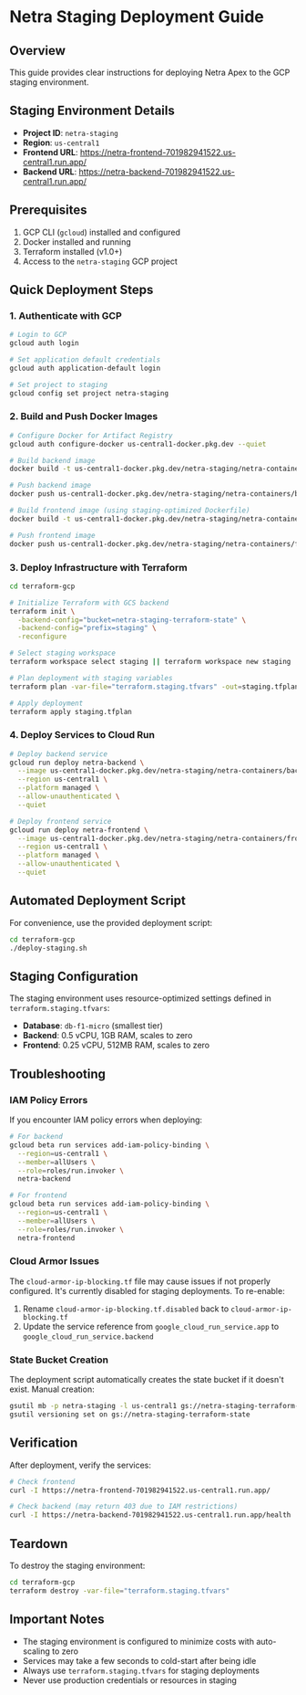 # Netra Staging Deployment Guide

## Overview
This guide provides clear instructions for deploying Netra Apex to the GCP staging environment.

## Staging Environment Details
- **Project ID**: `netra-staging`
- **Region**: `us-central1`
- **Frontend URL**: https://netra-frontend-701982941522.us-central1.run.app/
- **Backend URL**: https://netra-backend-701982941522.us-central1.run.app/

## Prerequisites
1. GCP CLI (`gcloud`) installed and configured
2. Docker installed and running
3. Terraform installed (v1.0+)
4. Access to the `netra-staging` GCP project

## Quick Deployment Steps

### 1. Authenticate with GCP
```bash
# Login to GCP
gcloud auth login

# Set application default credentials
gcloud auth application-default login

# Set project to staging
gcloud config set project netra-staging
```

### 2. Build and Push Docker Images
```bash
# Configure Docker for Artifact Registry
gcloud auth configure-docker us-central1-docker.pkg.dev --quiet

# Build backend image
docker build -t us-central1-docker.pkg.dev/netra-staging/netra-containers/backend:latest -f Dockerfile.backend .

# Push backend image
docker push us-central1-docker.pkg.dev/netra-staging/netra-containers/backend:latest

# Build frontend image (using staging-optimized Dockerfile)
docker build -t us-central1-docker.pkg.dev/netra-staging/netra-containers/frontend:latest -f Dockerfile.frontend.staging .

# Push frontend image
docker push us-central1-docker.pkg.dev/netra-staging/netra-containers/frontend:latest
```

### 3. Deploy Infrastructure with Terraform
```bash
cd terraform-gcp

# Initialize Terraform with GCS backend
terraform init \
  -backend-config="bucket=netra-staging-terraform-state" \
  -backend-config="prefix=staging" \
  -reconfigure

# Select staging workspace
terraform workspace select staging || terraform workspace new staging

# Plan deployment with staging variables
terraform plan -var-file="terraform.staging.tfvars" -out=staging.tfplan

# Apply deployment
terraform apply staging.tfplan
```

### 4. Deploy Services to Cloud Run
```bash
# Deploy backend service
gcloud run deploy netra-backend \
  --image us-central1-docker.pkg.dev/netra-staging/netra-containers/backend:latest \
  --region us-central1 \
  --platform managed \
  --allow-unauthenticated \
  --quiet

# Deploy frontend service
gcloud run deploy netra-frontend \
  --image us-central1-docker.pkg.dev/netra-staging/netra-containers/frontend:latest \
  --region us-central1 \
  --platform managed \
  --allow-unauthenticated \
  --quiet
```

## Automated Deployment Script
For convenience, use the provided deployment script:
```bash
cd terraform-gcp
./deploy-staging.sh
```

## Staging Configuration
The staging environment uses resource-optimized settings defined in `terraform.staging.tfvars`:
- **Database**: `db-f1-micro` (smallest tier)
- **Backend**: 0.5 vCPU, 1GB RAM, scales to zero
- **Frontend**: 0.25 vCPU, 512MB RAM, scales to zero

## Troubleshooting

### IAM Policy Errors
If you encounter IAM policy errors when deploying:
```bash
# For backend
gcloud beta run services add-iam-policy-binding \
  --region=us-central1 \
  --member=allUsers \
  --role=roles/run.invoker \
  netra-backend

# For frontend
gcloud beta run services add-iam-policy-binding \
  --region=us-central1 \
  --member=allUsers \
  --role=roles/run.invoker \
  netra-frontend
```

### Cloud Armor Issues
The `cloud-armor-ip-blocking.tf` file may cause issues if not properly configured. It's currently disabled for staging deployments. To re-enable:
1. Rename `cloud-armor-ip-blocking.tf.disabled` back to `cloud-armor-ip-blocking.tf`
2. Update the service reference from `google_cloud_run_service.app` to `google_cloud_run_service.backend`

### State Bucket Creation
The deployment script automatically creates the state bucket if it doesn't exist. Manual creation:
```bash
gsutil mb -p netra-staging -l us-central1 gs://netra-staging-terraform-state
gsutil versioning set on gs://netra-staging-terraform-state
```

## Verification
After deployment, verify the services:
```bash
# Check frontend
curl -I https://netra-frontend-701982941522.us-central1.run.app/

# Check backend (may return 403 due to IAM restrictions)
curl -I https://netra-backend-701982941522.us-central1.run.app/health
```

## Teardown
To destroy the staging environment:
```bash
cd terraform-gcp
terraform destroy -var-file="terraform.staging.tfvars"
```

## Important Notes
- The staging environment is configured to minimize costs with auto-scaling to zero
- Services may take a few seconds to cold-start after being idle
- Always use `terraform.staging.tfvars` for staging deployments
- Never use production credentials or resources in staging